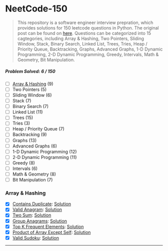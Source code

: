 # NeetCode-150

> This repository is a software engineer interview prepration, which provides solutions for 150 leetcode questions in Python. The original post can be found on [here](https://neetcode.io/). Questions can be categorized into 15 cagtegories, including Array & Hashing, Two Pointers, Sliding Window, Stack, Binary Search, Linked List, Trees, Tries, Heap / Priority Queue, Backtracking, Graphs, Advanced Graphs, 1-D Dynamic Programming, 2-D Dynamic Programming, Greedy, Intervals, Math & Geometry, Bit Manipulation.

##### Problem Solved: 6 / 150

-   [ ] [Array & Hashing](#array--hashing) (9)
-   [ ] Two Pointers (5)
-   [ ] Sliding Window (6)
-   [ ] Stack (7)
-   [ ] Binary Search (7)
-   [ ] Linked List (11)
-   [ ] Trees (15)
-   [ ] Tries (3)
-   [ ] Heap / Priority Queue (7)
-   [ ] Backtracking (9)
-   [ ] Graphs (13)
-   [ ] Advanced Graphs (6)
-   [ ] 1-D Dynamic Programming (12)
-   [ ] 2-D Dynamic Programming (11)
-   [ ] Greedy (8)
-   [ ] Intervals (6)
-   [ ] Math & Geometry (8)
-   [ ] Bit Manipulation (7)

### Array & Hashing

-   [x] [Contains Duplicate](https://leetcode.com/problems/contains-duplicate): [Solution](/Array%20%26%20Hashing/217-ContainsDuplicate/)
-   [x] [Valid Anagram](https://leetcode.com/problems/valid-anagram/): [Solution](/Array%20%26%20Hashing/242-ValidAnagram/)
-   [x] [Two Sum](https://leetcode.com/problems/two-sum/): [Solution](/Array%20%26%20Hashing/1-TwoSum/)
-   [x] [Group Anagrams](https://leetcode.com/problems/group-anagrams/): [Solution](/Array%20%26%20Hashing/49-GroupAnagrams/)
-   [x] [Top K Frequent Elements](https://leetcode.com/problems/top-k-frequent-elements/): [Solution](/Array%20%26%20Hashing/347-TopKFrequentElements/)
-   [x] [Product of Array Except Self](https://leetcode.com/problems/product-of-array-except-self/): [Solution](/Array%20%26%20Hashing/238-ProductofArrayExceptSelf/)
-   [x] [Valid Sudoku](https://leetcode.com/problems/valid-sudoku/): [Solution](/Array%20%26%20Hashing/36-ValidSudoku/)

---
